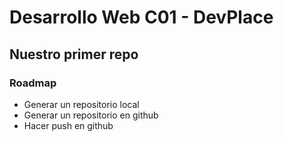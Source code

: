 # Desarrollo Web C01 - DevPlace
## Nuestro primer repo

### Roadmap
- Generar un repositorio local
- Generar un repositorio en github
- Hacer push en github